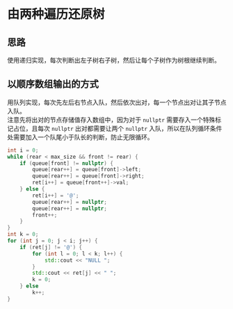 # 由两种遍历还原树

## 思路

使用递归实现，每次判断出左子树右子树，然后让每个子树作为树根继续判断。

## 以顺序数组输出的方式

用队列实现，每次先左后右节点入队，然后依次出对，每一个节点出对让其子节点入队。  
注意先将出对的节点存储值存入数组中，因为对于 `nullptr` 需要存入一个特殊标记占位，且每次 `nullptr` 出对都需要让两个 `nullptr` 入队，所以在队列循环条件处需要加入一个队尾小于队长的判断，防止无限循环。

```C++
int i = 0;
while (rear < max_size && front != rear) {
    if (queue[front] != nullptr) {
        queue[rear++] = queue[front]->left;
        queue[rear++] = queue[front]->right;
        ret[i++] = queue[front++]->val;
    } else {
        ret[i++] = '@';
        queue[rear++] = nullptr;
        queue[rear++] = nullptr;
        front++;
    }
}
int k = 0;
for (int j = 0; j < i; j++) {
    if (ret[j] != '@') {
        for (int l = 0; l < k; l++) {
            std::cout << "NULL ";
        }
        std::cout << ret[j] << " ";
        k = 0;
    } else
        k++;
}
```